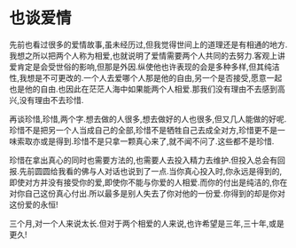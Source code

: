 也谈爱情
======

先前也看过很多的爱情故事,虽未经历过,但我觉得世间上的道理还是有相通的地方.我想之所以把两个人称为相爱,也就说明了爱情需要两个人共同的去努力.客观上讲爱肯定是会受世俗的影响,但那是外因.纵使他也许表现的会是多种多样,但其纯洁性,我想是不可更改的.一个人去爱哪个人那是他的自由,另一个是否接受,愿意一起也是他的自由.也因此在茫茫人海中如果能两个人相爱.那我们没有理由不去感到高兴,没有理由不去珍惜.

再谈珍惜,珍惜,两个字.想去做的人很多,想去做好的人也很多,但又几人能做的好呢.珍惜不是把另一个人当成自己的全部,珍惜不是牺牲自己去成全对方,珍惜更不是一味索取亦或是得到.珍惜不是只拿一颗真心来了,就不闻不问了.这些都不是珍惜.

珍惜在拿出真心的同时也需要方法的,也需要人去投入精力去维护.但投入总会有回报.先前圆圆给我看的佛与人对话也说到了一点.当你真心投入时,你永远是得到的,即使对方并没有接受你的爱,即使你不能与你爱的人相爱.而你的付出是纯洁的,你在对你自己这份真心付出.所以最多是别人失去了你对他的一份爱.你得到的却是你对这份爱的永恒!

三个月,对一个人来说太长.但对于两个相爱的人来说,也许希望是三年,三十年,或是更久!